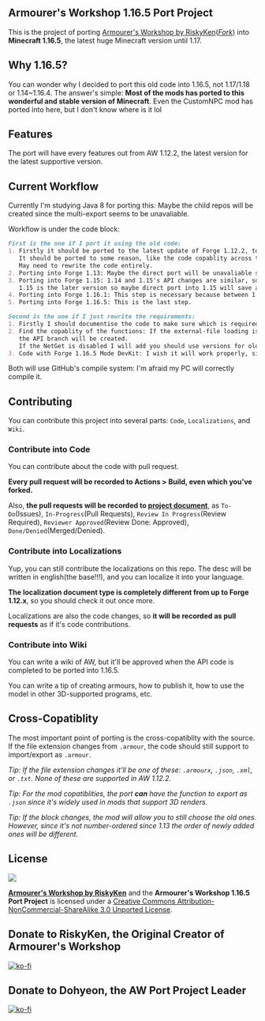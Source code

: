 ## Armourer's Workshop 1.16.5 Port Project

This is the project of porting [Armourer's Workshop by RiskyKen](https://github.com/RiskyKen/Armourers-Workshop)(*[Fork](https://github.com/JeonDohyeon/Armourers-Workshop)*) into **Minecraft 1.16.5**, the latest huge Minecraft version until 1.17.

## Why 1.16.5?

You can wonder why I decided to port this old code into 1.16.5, not 1.17/1.18 or 1.14~1.16.4. The answer's simple: **Most of the mods has ported to this wonderful and stable version of Minecraft**. Even the CustomNPC mod has ported into here, but I don't know where is it lol

## Features

The port will have every features out from AW 1.12.2, the latest version for the latest supportive version.

## Current Workflow

Currently I'm studying Java 8 for porting this: Maybe the child repos will be created since the multi-export seems to be unavaliable.

Workflow is under the code block:

```markdown
First is the one if I port it using the old code:
1. Firstly it should be ported to the latest update of Forge 1.12.2, to make it easy to port it into later versions.
   It should be ported to some reason, like the code copablity across the later version of Forge.
   May need to rewrite the code entirely.
2. Porting into Forge 1.13: Maybe the direct port will be unavaliable so porting into 1.13.x will be required.
3. Porting into Forge 1.15: 1.14 and 1.15's API changes are similar, so maybe the both will be worked at once.
   1.15 is the later version so maybe direct port into 1.15 will save a bit of time.
4. Porting into Forge 1.16.1: This step is necessary because between 1.16.1 and 1.16.5 has a lot of code gaps.
5. Porting into Forge 1.16.5: This is the last step.
```
```markdown
Second is the one if I just rewrite the requirements:
1. Firstly I should documentise the code to make sure which is required to code.
2. Find the copablity of the functions: If the external-file loading is disabled without the API
   the API branch will be created.
   If the NetGet is disabled I will add you should use versions for older Minecraft to get armour files from Net.
3. Code with Forge 1.16.5 Mode DevKit: I wish it will work properly, similar to 1.12.2 ones.
```

Both will use GitHub's compile system: I'm afraid my PC will correctly compile it.

## Contributing

You can contribute this project into several parts: `Code`, `Localizations`, and `Wiki`.

### Contribute into Code

You can contribute about the code with pull request.

**Every pull request will be recorded to Actions > Build, even which you've forked.**

Also, **the pull requests will be recorded to [project document](https://github.com/users/JeonDohyeon/projects/2)**, as `To-Do`(Issues), `In-Progress`(Pull Requests), `Review In Progress`(Review Required), `Reviewer Approved`(Review Done: Approved), `Done/Denied`(Merged/Denied).

### Contribute into Localizations

Yup, you can still contribute the localizations on this repo. The desc will be written in english(the base!!!), and you can localize it into your language.

**The localization document type is completely different from up to Forge 1.12.x**, so you should check it out once more.

Localizations are also the code changes, so **it will be recorded as pull requests** as if it's code contributions.

### Contribute into Wiki

You can write a wiki of AW, but it'll be approved when the API code is completed to be ported into 1.16.5.

You can write a tip of creating armours, how to publish it, how to use the model in other 3D-supported programs, etc.

## Cross-Copatiblity

The most important point of porting is the cross-copatiblity with the source. If the file extension changes from `.armour`, the code should still support to import/export as `.armour`.

*Tip: If the file extension changes it'll be one of these: `.armourx`, `.json`, `.xml`, or `.txt`. None of these are supported in AW 1.12.2.*

*Tip: For the mod copatiblities, the port **can** have the function to export as `.json` since it's widely used in mods that support 3D renders.*

*Tip: If the block changes, the mod will allow you to still choose the old ones. However, since it's not number-ordered since 1.13 the order of newly added ones will be different.*

## License

![](https://i.creativecommons.org/l/by-nc-sa/3.0/88x31.png)

__[Armourer's Workshop by RiskyKen](https://github.com/RiskyKen/Armourers-Workshop)__ and the __Armourer's Workshop 1.16.5 Port Project__ is licensed under a [Creative Commons Attribution-NonCommercial-ShareAlike 3.0 Unported License](https://creativecommons.org/licenses/by-nc-sa/3.0/).

## Donate to RiskyKen, the Original Creator of Armourer's Workshop

[![ko-fi](https://www.ko-fi.com/img/githubbutton_sm.svg)](https://ko-fi.com/K3K3WVTZ)

## Donate to Dohyeon, the AW Port Project Leader

[![ko-fi](https://www.ko-fi.com/img/githubbutton_sm.svg)](https://ko-fi.com/Dohyeon)
